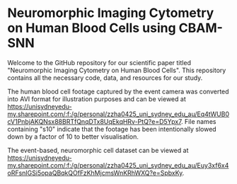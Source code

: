 # Neuromorphic Imaging Cytometry on Human Blood Cells using CBAM-SNN
Welcome to the GitHub repository for our scientific paper titled "Neuromorphic Imaging Cytometry on Human Blood Cells". This repository contains all the necessary code, data, and resources for our study.

The human blood cell footage captured by the event camera was converted into AVI format for illustration purposes and can be viewed at https://unisydneyedu-my.sharepoint.com/:f:/g/personal/zzha0425_uni_sydney_edu_au/Eq4tWUB0cV1PnbjAKQNsx88BRTfQnqDTx8UqEkqHRv-PtQ?e=D5Ypx7. File names containing "s10" indicate that the footage has been intentionally slowed down by a factor of 10 to better visualisation.

The event-based, neuromorphic cell dataset can be viewed at https://unisydneyedu-my.sharepoint.com/:f:/g/personal/zzha0425_uni_sydney_edu_au/Euy3xf6x4oRFsnIGSi5opaQBqkQOfFzKhMjcmsWnKRhWXQ?e=SpbxKy.


